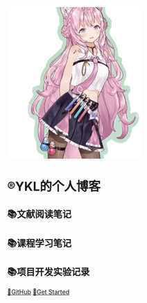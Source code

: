 <!-- _coverpage.md -->

<img src="_media\keda1.gif" alt="logo" style="zoom: 70%;" />

# :registered:YKL的个人博客

## :books:文献阅读笔记

## :books:课程学习笔记

## :books:项目开发实验记录

[:key:GitHub](https://github.com/yangkunl/docs)
[:key:Get Started](README.md)

